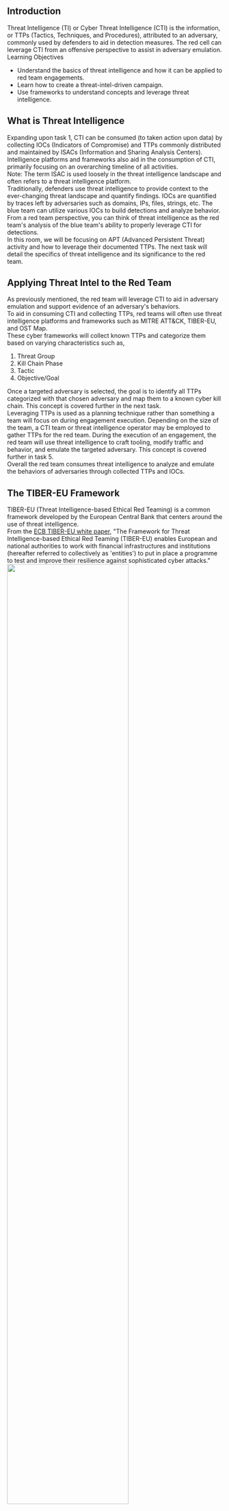 ## Introduction
Threat Intelligence (TI) or Cyber Threat Intelligence (CTI) is the information, or TTPs (Tactics, Techniques, and Procedures), attributed to an adversary, commonly used by defenders to aid in detection measures. The red cell can leverage CTI from an offensive perspective to assist in adversary emulation.  
Learning Objectives
- Understand the basics of threat intelligence and how it can be applied to red team engagements.
- Learn how to create a threat-intel-driven campaign.
- Use frameworks to understand concepts and leverage threat intelligence.


## What is Threat Intelligence
Expanding upon task 1, CTI can be consumed (to taken action upon data) by collecting IOCs (Indicators of Compromise) and TTPs commonly distributed and maintained by ISACs (Information and Sharing Analysis Centers). Intelligence platforms and frameworks also aid in the consumption of CTI, primarily focusing on an overarching timeline of all activities.  
Note: The term ISAC is used loosely in the threat intelligence landscape and often refers to a threat intelligence platform.  
Traditionally, defenders use threat intelligence to provide context to the ever-changing threat landscape and quantify findings. IOCs are quantified by traces left by adversaries such as domains, IPs, files, strings, etc. The blue team can utilize various IOCs to build detections and analyze behavior. From a red team perspective, you can think of threat intelligence as the red team's analysis of the blue team's ability to properly leverage CTI for detections.  
In this room, we will be focusing on APT (Advanced Persistent Threat) activity and how to leverage their documented TTPs. The next task will detail the specifics of threat intelligence and its significance to the red team.


## Applying Threat Intel to the Red Team
As previously mentioned, the red team will leverage CTI to aid in adversary emulation and support evidence of an adversary's behaviors.  
To aid in consuming CTI and collecting TTPs, red teams will often use threat intelligence platforms and frameworks such as MITRE ATT&CK, TIBER-EU, and OST Map.  
These cyber frameworks will collect known TTPs and categorize them based on varying characteristics such as,
1. Threat Group
2. Kill Chain Phase
3. Tactic
4. Objective/Goal

Once a targeted adversary is selected, the goal is to identify all TTPs categorized with that chosen adversary and map them to a known cyber kill chain. This concept is covered further in the next task.  
Leveraging TTPs is used as a planning technique rather than something a team will focus on during engagement execution. Depending on the size of the team, a CTI team or threat intelligence operator may be employed to gather TTPs for the red team. During the execution of an engagement, the red team will use threat intelligence to craft tooling, modify traffic and behavior, and emulate the targeted adversary. This concept is covered further in task 5.  
Overall the red team consumes threat intelligence to analyze and emulate the behaviors of adversaries through collected TTPs and IOCs.


## The TIBER-EU Framework
TIBER-EU (Threat Intelligence-based Ethical Red Teaming) is a common framework developed by the European Central Bank that centers around the use of threat intelligence.  
From the [ECB TIBER-EU white paper](https://www.ecb.europa.eu/pub/pdf/other/ecb.tiber_eu_framework.en.pdf), "The Framework for Threat Intelligence-based Ethical Red Teaming (TIBER-EU) enables European and national authorities to work with financial infrastructures and institutions (hereafter referred to collectively as 'entities') to put in place a programme to test and improve their resilience against sophisticated cyber attacks."
<img src="https://github.com/mylovemyon/TryHackMe_Images/blob/main/Images/Red%20Team%20Threat%20Intel_1.png" width="75%" height="75%">  
The main difference between this framework and others is the "Testing" phase that requires threat intelligence to feed the red team's testing.  
This framework encompasses a best practice rather than anything actionable from a red team perspective.  
There are several public white papers and documents if you are interested in reading about this framework further,
- https://www.ecb.europa.eu/pub/pdf/other/ecb.tiber_eu_framework.en.pdf
- https://www.crest-approved.org/membership/tiber-eu/


## TTP Mapping
TTP Mapping is employed by the red cell to map adversaries' collected TTPs to a standard cyber kill chain. Mapping TTPs to a kill chain aids the red team in planning an engagement to emulate an adversary.  
To begin the process of mapping TTPs, an adversary must be selected as the target. An adversary can be chosen based on,
1. Target Industry
2. Employed Attack Vectors
3. Country of Origin
4. Other Factors

As an example for this task, we have decided to use [APT 39](https://attack.mitre.org/groups/G0087/), a cyber-espionage group run by the Iranian ministry, known for targeting a wide variety of industries.  
We will use the Lockheed Martin cyber kill chain as our standard cyber kill chain to map TTPs.  
<img src="https://github.com/mylovemyon/TryHackMe_Images/blob/main/Images/Red%20Team%20Threat%20Intel_2.png" width="50%" height="50%">  
The first cyber framework we will be collecting TTPs from is [MITRE ATT&CK](https://attack.mitre.org/). If you are not familiar with MITRE ATT&CK, it provides IDs and descriptions of categorized TTPs. For more information about MITRE and how to use ATT&CK, check out the [MITRE room](https://tryhackme.com/room/mitre).  
ATT&CK provides a basic summary of a group's collected TTPs. We can use [ATT&CK Navigator](https://mitre-attack.github.io/attack-navigator/) to help us visualize each TTP and categorize its place in the kill chain. Navigator visualizes the ATT&CK chain with the adversaries' designated TTPs highlighted under the corresponding sub-section.  
To use the ATT&CK Navigator: navigate to the groups summary page, next to "Techniques Used," navigate to "ATT&CK Navigator Layers," from the dropdown navigate to "view." An ATT&CK Navigator layer should have opened with the selected group's TTPs highlighted in a new tab.
Going through the Navigator layer, we can assign various TTPs we want to employ during the engagement. Below is a compiled kill chain with mapped TTPs for APT39.
1. Reconnaissance:
    - No identified TTPs, use internal team methodology
2. Weaponization:
    - Command and Scripting Interpreter
      - PowerShell
      - Python
      - VBA
    - User executed malicious attachments
3. Delivery:
    - Exploit Public-Facing Applications
    - Spearphishing
4. Exploitation:
    - Registry modification
    - Scheduled tasks
    - Keylogging
    - Credential dumping
5. Installation:
    - Ingress tool transfer
    - Proxy usage
6. Command & Control:
    - Web protocols (HTTP/HTTPS)
    - DNS
7. Actions on Objectives
    - Exfiltration over C2
<img src="https://github.com/mylovemyon/TryHackMe_Images/blob/main/Images/Red%20Team%20Threat%20Intel_3.png" width="75%" height="75%">

MITRE ATT&CK will do most of the work needed, but we can also supplement threat intelligence information with other platforms and frameworks. Another example of a TTP framework is [OST Map](https://www.intezer.com/ost-map/).  
OST Map provides a visual map to link multiple threat actors and their TTPs.  
Other open-source and enterprise threat intelligence platforms can aid red teamers in adversary emulation and TTP mapping, such as,
- Mandiant Advantage
- Ontic
- CrowdStrike Falcon

----------------------------------------Answer the questions below--------------------------------------------------  
Read the above and use MITRE ATT&CK Navigator to answer the questions below using a Carbanak layer.  
How many Command and Control techniques are employed by Carbanak?　　
<img src="https://github.com/mylovemyon/TryHackMe_Images/blob/main/Images/Red%20Team%20Threat%20Intel_4.png" width="75%" height="75%">  
[ATT&CK Navigator](https://mitre-attack.github.io/attack-navigator/)に移動して、「Create Net Layer」の「Enterprise」を選択  
<img src="https://github.com/mylovemyon/TryHackMe_Images/blob/main/Images/Red%20Team%20Threat%20Intel_5.png" width="100%" height="100%">  
１の「Selection Controls」をクリックし、右上の「Search & Malti Select」をクリック。  
右にタブが表示され２の「Threat Groups」から「Carbanak」が選択できる。  
選択すると、その脅威グループに該当するTechniqueの色が変わる（緑枠）。  
また右上の赤下線では、今回選択されたTechniqueの数が表示される。  
<img src="https://github.com/mylovemyon/TryHackMe_Images/blob/main/Images/Red%20Team%20Threat%20Intel_6.png" width="100%" height="100%">  
３の「Technique Controls」の、４をクリックすると選択Techniqueの色を変更できる。
<img src="https://github.com/mylovemyon/TryHackMe_Images/blob/main/Images/Red%20Team%20Threat%20Intel_7.png" width="100%" height="100%">  
５の「Layer Controls」の、６ではSubtechniqueの表示を有効にできる。  
（「expand subtechniques」と「expand annotated subtechniques」の２つあるが、後者の方が選択Subtechniqueのみを表示するので見やすい）。
